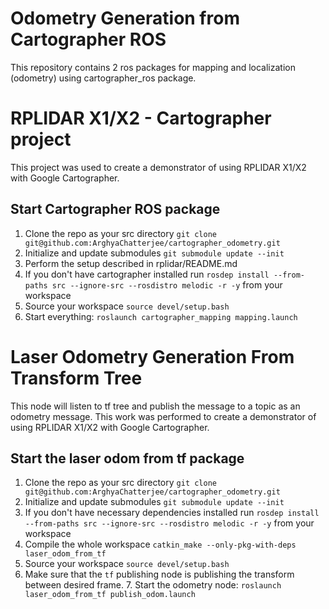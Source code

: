 # Odometry Generation from Cartographer ROS
This repository contains 2 ros packages for mapping and localization (odometry) using cartographer_ros package.

# RPLIDAR X1/X2 - Cartographer project

This project was used to create a demonstrator of using RPLIDAR X1/X2 with Google Cartographer.

## Start Cartographer ROS package

1. Clone the repo as your src directory `git clone git@github.com:ArghyaChatterjee/cartographer_odometry.git`
2. Initialize and update submodules `git submodule update --init`
3. Perform the setup described in rplidar/README.md
4. If you don't have cartographer installed run `rosdep install --from-paths src --ignore-src --rosdistro melodic -r -y` from your workspace
5. Source your workspace `source devel/setup.bash`
6. Start everything: `roslaunch cartographer_mapping mapping.launch`

# Laser Odometry Generation From Transform Tree

This node will listen to tf tree and publish the message to a topic as an odometry message. This work was performed to create a demonstrator of using RPLIDAR X1/X2 with Google Cartographer.

## Start the laser odom from tf package

1. Clone the repo as your src directory `git clone git@github.com:ArghyaChatterjee/cartographer_odometry.git`
2. Initialize and update submodules `git submodule update --init`
3. If you don't have necessary dependencies installed run `rosdep install --from-paths src --ignore-src --rosdistro melodic -r -y` from your workspace
4. Compile the whole workspace `catkin_make --only-pkg-with-deps laser_odom_from_tf`
5. Source your workspace `source devel/setup.bash`
6. Make sure that the `tf` publishing node is publishing the transform between desired frame. 7. Start the odometry node: `roslaunch laser_odom_from_tf publish_odom.launch`
